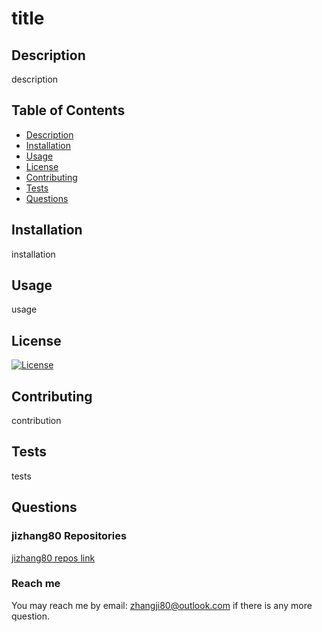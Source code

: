 # title  

  ## Description  
  description  
  
  ## Table of Contents  
  - [Description](#description)  
  - [Installation](#installation)  
  - [Usage](#usage)  
  - [License](#license)  
  - [Contributing](#contributing)  
  - [Tests](#tests)  
  - [Questions](#questions)  

  ## Installation  
  installation  

  ## Usage  
  usage  

  ## License
  [![License](https://img.shields.io/badge/License-Apache_2.0-blue.svg)](https://opensource.org/licenses/Apache-2.0)  

  ## Contributing  
  contribution  

  ## Tests  
  tests  

  ## Questions
  ### jizhang80 Repositories
  [jizhang80 repos link](https://github.com/jizhang80?tab=repositories)  
    
  ### Reach me
  You may reach me by email: <zhangji80@outlook.com> if there is any more question.
    
  
